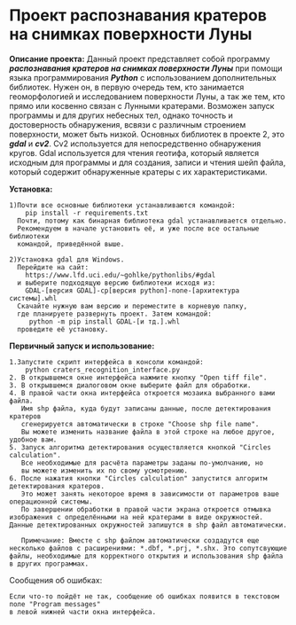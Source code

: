 # Проект распознавания кратеров на снимках поверхности Луны

**Описание проекта:**
	Данный проект представляет собой программу ***распознавания кратеров на снимках поверхности Луны*** при помощи языка программирования ***Python*** с использованием дополнительных библиотек. Нужен он, в первую очередь тем, кто занимается геоморфологией и исследованием поверхности Луны, а так же тем, кто прямо или косвенно связан с Лунными кратерами. Возможен запуск программы и для других небесных тел, однако точность и достоверность обнаружения, всвязи с различным строением поверхности, может быть низкой.
	Основных библиотек в проекте 2, это ***gdal*** и ***cv2***. Cv2 используется для непосредственно обнаружения кругов. Gdal используется для чтения геотифа, который является исходным для программы и для создания, записи и чтения шейп файла, который содержит обнаруженные кратеры с их характеристиками. 
	
**Установка:**

	1)Почти все основные библиотеки устанавливаются командой:
		pip install -r requirements.txt
	  Почти, потому как бинарная библиотека gdal устанавливается отдельно.
	  Рекомендуем в начале установить её, и уже после все остальные библиотеки
	  командой, приведённой выше.

	2)Установка gdal для Windows. 
	  Перейдите на сайт: 
		https://www.lfd.uci.edu/~gohlke/pythonlibs/#gdal 
	  и выберите подходящую версию библиотеки исходя из:
		GDAL-[версия GDAL]-cp[версия python]-none-[архитектура системы].whl
	  Скачайте нужную вам версию и переместите в корневую папку, 
	  где планируете развернуть проект. Затем командой:
		 python -m pip install GDAL-[и тд.].whl
	  проведите её установку.

**Первичный запуск и использование:**

	1.Запустите скрипт интерфейса в консоли командой:
		python craters_recognition_interface.py
	2. В открывшемся окне интерфейса нажмите кнопку "Open tiff file".
	3. В открывшемся диалоговом окне выберите файл для обработки.
	4. В правой части окна интерфейса откроется мозаика выбранного вами файла.
	   Имя shp файла, куда будут записаны данные, после детектирования кратеров
	   сгенерируется автоматически в строке "Choose shp file name". 
	   Вы можете изменить название файла в этой строке на любое другое, удобное вам.
	5. Запуск алгоритма детектирования осуществляется кнопкой "Сircles calculation".
	   Все необходимые для расчёта параметры заданы по-умолчанию, но
	   вы можете изменить их по свому усмотрению.
	6. После нажатия кнопки "Сircles calculation" запустится алгоритм детектирования кратеров. 
	   Это может занять некоторое время в зависимости от параметров ваше операционной системы.
	   По завершении обработки в правой части экрана откроется отмывка изображения с определёнными на ней кратерами в виде окружностей. Данные детектированных окружностей запишутся в shp файл автоматически.

	   Примечание: Вместе с shp файлом автоматически создадутся еще несколько файлов с расширениями: *.dbf, *.prj, *.shx. Это сопутсвующие файлы, необходимые для корректного открытия и использования shp файла в других программах.

Сообщения об ошибках:

	Если что-то пойдёт не так, сообщение об ошибках появится в текстовом поле "Program messages"
	в левой нижней части окна интерфейса.

